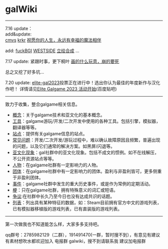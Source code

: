 # galWiki
---

7.16 update：  
add&update:  
[cmvs](/工具/引擎/cmvs.md)
[krkr](/工具/引擎/krkr.md)
[祝愿你的人生，永远有幸福的魔法相伴](/梗/祝愿你的人生，永远有幸福的魔法相伴.md)

add:
[fuckBGI](/工具/解包/fuckBGI.md)
[WESTSIDE](/工具/解包/WESTSIDE.md)
[立绘合成](/概念/立绘合成.md)
...

7.17 update:
紧跟时事，更下桐叶
[画的什么玩意，崩的要死](/梗/画的什么玩意，崩的要死.md)

总之又挖了好多坑...  

7.20 update:
[elite-gal2023](/事件/elite-gal%202023.md)投票正在进行中！选出你认为最佳的年度新作与汉化作吧！
详情请见[Elite Galgame 2023 活动开始](https://tieba.baidu.com/p/9094903036)(百度贴吧)

---

致力于收集，整合galgame相关信息。

+ [概念](/概念/)：关于galgame技术和亚文化的基本概念。
+ [工具](/工具/)：galgame游玩/开发/二次开发中使用的各种工具。包括引擎，模拟器，翻译器等等。
+ [站点](/站点/)：提供有关galgame信息的站点。
+ [常见问题](/常见问题/)：开发/二次开发/游玩过程中，难以确认故障原因且频繁，普遍出现的问题，以及它们通常的解决方案。如黑屏/闪退等。
+ [亚文化现象](/亚文化现象/)：gal社群中的亚文化现象。包括不成文的惯例。如不在线解压，不公开资源站点等等。
+ [人物](/人物/)：在galgame社群有一定影响力的人物。
+ [团体](/团体/)：在galgame社群中有一定影响力的团体。盈利与非盈利皆可，更多侧重于非盈利团体。
+ [事件](/事件/)：galgame社群中发生的重大历史事件，或是作为常例的定期活动。
+ [梗](/梗/)：只在galgame社群，拥有特殊意义的词汇或短语。
+ [争议](/争议/):在社群中长久乃至今日也没有达成共识的话题。
+ [列表](/列表/)：列出具有某种特征的数据，如：Steam目前拥有官方中文的游戏列表，已有模拟器移植版的游戏列表，已有直装版的游戏列表。

---
第一次做我也不知道能怎么样，大家多多支持吧。  

qq群号：2785982129（二群），191491470(一群，暂时搜不到），有意见有建议有素材想吹水都欢迎加入
电报群 galwiki，搜不到请联系我
建议加电报群
